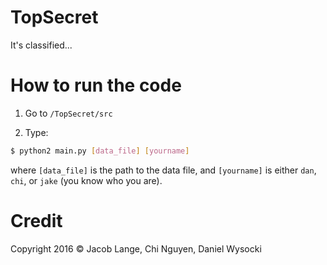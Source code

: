 # TopSecret
It's classified...

# How to run the code

1. Go to `/TopSecret/src`

2. Type:
```bash
$ python2 main.py [data_file] [yourname]
```
where `[data_file]` is the path to the data file, and `[yourname]` is either `dan`, `chi`, or `jake` (you know who you are).


# Credit
Copyright 2016 © Jacob Lange, Chi Nguyen, Daniel Wysocki